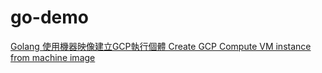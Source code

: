 # go-demo
[Golang 使用機器映像建立GCP執行個體 Create GCP Compute VM instance from machine image](https://matthung0807.blogspot.com/2024/02/go-create-gcp-compute-vm-instance-from-machine-image.html)
